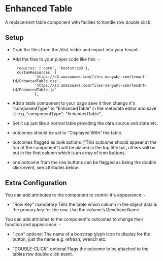 # Enhanced Table

A replacement table component with facilies to handle row double click.


## Setup

- Grab the files from the /dist folder and import into your tenant.

- Add the files to your player code like this: -

        requires: ['core', 'bootstrap3'],
        customResources: [
                'https://s3.amazonaws.com/files-manywho-com/tenant-id/EnhancedTable.css',
                'https://s3.amazonaws.com/files-manywho-com/tenant-id/EnhancedTable.js'
                ],


- Add a table component to your page save it then change it's "componentType" to "EnhancedTable" in the metadata editor and save it.
e.g. 
            "componentType": "EnhancedTable",

- Set it up just like a normal table providing the data source and state etc.

- outcomes should be set to "Displayed With" the table.

- outcomes flagged as bulk actions ("This outcome should appear at the top of the component") will be placed in the top title bar, others will be put in the first column which is an array of icon buttons.

- one outcome from the row buttons can be flagged as being the double click event, see attributes below.


## Extra Configuration

You can add attributes to the component to control it's appearance: -

- "Row Key"     mandatory       Tells the table which column in the object data is the primary key for the row.  Use the column's DeveloperName


You can add attribites to the component's outcomes to change their function and appearance: -

- "icon"        optional        The name of a boostrap glyph icon to display for the button, just the name e.g. refresh, wrench etc.

- "DOUBLE-CLICK"        optional        Flags the outcome to be attached to the tables row double click event.
